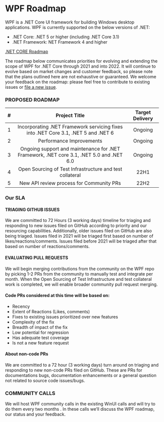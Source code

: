 # WPF Roadmap 
WPF is a .NET Core UI framework for building Windows desktop applications. WPF is currently supported on the below versions of .NET:
- .NET Core: .NET 5 or higher (including .NET Core 3.1)
- .NET Framework: NET Framework 4 and higher

[.NET CORE Roadmap](https://github.com/dotnet/core/blob/main/roadmap.md)


The roadmap below communicates priorities for evolving and extending the scope of WPF for .NET Core through 2021 and into 2022. It will continue to evolve based on market changes and customer feedback, so please note that the plans outlined here are not exhaustive or guaranteed. We welcome your feedback on the roadmap: please feel free to contribute to existing issues or [file a new issue](https://github.com/dotnet/wpf/issues/new/choose "file a new issue").

### PROPOSED ROADMAP
| #  | Project Title  |  Target Delivery |
| :------------: | :------------: | :------------: |
|1  |Incorporating .NET Framework servicing fixes into .NET Core 3.1, .NET 5 and .NET 6 |Ongoing|
|2  |Performance Improvements |Ongoing|
|3  |Ongoing support and maintenance for .NET Framework, .NET core 3.1, .NET 5.0 and .NET 6.0 |Ongoing|
|4  |Open Sourcing of Test Infrastructure and test collateral|22H1|
|5  |New API review process for Community PRs|22H2|

### Our SLA
#### TRIAGING GITHUB ISSUES
We are committed to 72 Hours (3 working days) timeline for triaging and responding to new issues filed on GitHub according to priority and our resourcing capabilities. Additionally, older issues filed on GitHub are also being triaged. Issues filed in 2021 will be triaged first based on number of likes/reactions/comments. Issues filed before 2021 will be triaged after that based on number of reactions/comments.

#### EVALUATING PULL REQUESTS
We will begin merging contributions from the community on the WPF repo by picking 1-2 PRs from the community to manually test and integrate per month. When the Open Sourcing of Test Infrastructure and test collateral work is completed, we will enable broader community pull request merging. 
#### Code PRs considered at this time will be based on:
-	Recency
-	Extent of Reactions (Likes, comments)
-	Fixes to existing issues prioritized over new features
-	Complexity of the fix
-	Breadth of impact of the fix
-	Low potential for regression
-	Has adequate test coverage
-	Is not a new feature request

#### About non-code PRs
We are committed to a 72 hour (3 working days) turn around on triaging and responding to new non-code PRs filed on GitHub. These are PRs for documentations bugs, documentation enhancements or a general question not related to source code issues/bugs.

### COMMUNITY CALLS
We will host WPF community calls in the existing WinUI calls and will try to do them every two months . In these calls we’ll discuss the WPF roadmap, our status and your feedback.


